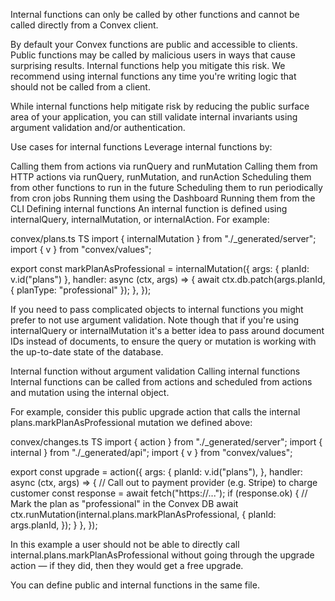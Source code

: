 Internal functions can only be called by other functions and cannot be called directly from a Convex client.

By default your Convex functions are public and accessible to clients. Public functions may be called by malicious users in ways that cause surprising results. Internal functions help you mitigate this risk. We recommend using internal functions any time you're writing logic that should not be called from a client.

While internal functions help mitigate risk by reducing the public surface area of your application, you can still validate internal invariants using argument validation and/or authentication.

Use cases for internal functions
Leverage internal functions by:

Calling them from actions via runQuery and runMutation
Calling them from HTTP actions via runQuery, runMutation, and runAction
Scheduling them from other functions to run in the future
Scheduling them to run periodically from cron jobs
Running them using the Dashboard
Running them from the CLI
Defining internal functions
An internal function is defined using internalQuery, internalMutation, or internalAction. For example:

convex/plans.ts
TS
import { internalMutation } from "./_generated/server";
import { v } from "convex/values";

export const markPlanAsProfessional = internalMutation({
  args: { planId: v.id("plans") },
  handler: async (ctx, args) => {
    await ctx.db.patch(args.planId, { planType: "professional" });
  },
});

If you need to pass complicated objects to internal functions you might prefer to not use argument validation. Note though that if you're using internalQuery or internalMutation it's a better idea to pass around document IDs instead of documents, to ensure the query or mutation is working with the up-to-date state of the database.

Internal function without argument validation
Calling internal functions
Internal functions can be called from actions and scheduled from actions and mutation using the internal object.

For example, consider this public upgrade action that calls the internal plans.markPlanAsProfessional mutation we defined above:

convex/changes.ts
TS
import { action } from "./_generated/server";
import { internal } from "./_generated/api";
import { v } from "convex/values";

export const upgrade = action({
  args: {
    planId: v.id("plans"),
  },
  handler: async (ctx, args) => {
    // Call out to payment provider (e.g. Stripe) to charge customer
    const response = await fetch("https://...");
    if (response.ok) {
      // Mark the plan as "professional" in the Convex DB
      await ctx.runMutation(internal.plans.markPlanAsProfessional, {
        planId: args.planId,
      });
    }
  },
});

In this example a user should not be able to directly call internal.plans.markPlanAsProfessional without going through the upgrade action — if they did, then they would get a free upgrade.

You can define public and internal functions in the same file.